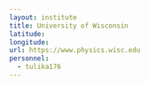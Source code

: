 ```yaml
---
layout: institute
title: University of Wisconsin
latitude:
longitude:
url: https://www.physics.wisc.edu
personnel:
  - tulika176
---
```



